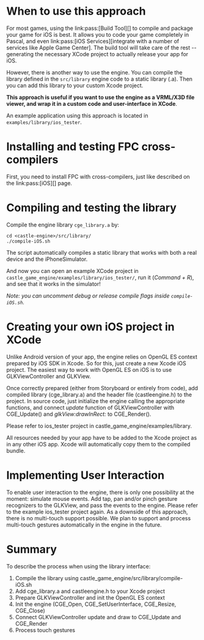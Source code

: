 # When to use this approach

For most games, using the link:pass:[Build Tool][] to compile and package your game for iOS is best. It allows you to code your game completely in Pascal, and even link:pass:[iOS Services][integrate with a number of services like Apple Game Center]. The build tool will take care of the rest -- generating the necessary XCode project to actually release your app for iOS.

However, there is another way to use the engine. You can compile the library defined in the `src/library` engine code to a static library (.a). Then you can add this library to your custom Xcode project.

**This approach is useful if you want to use the engine as a VRML/X3D file viewer, and wrap it in a custom code and user-interface in XCode**.

An example application using this approach is located in `examples/library/ios_tester`.

# Installing and testing FPC cross-compilers

First, you need to install FPC with cross-compilers, just like described on the link:pass:[iOS][] page.

# Compiling and testing the library

Compile the engine library `cge_library.a` by:

~~~~
cd <castle-engine>/src/library/
./compile-iOS.sh
~~~~

The script automatically compiles a static library that works with both a real device and the iPhoneSimulator.

And now you can open an example XCode project in `castle_game_engine/examples/library/ios_tester/`, run it (*Command + R*), and see that it works in the simulator!

_Note: you can uncomment debug or release compile flags inside `compile-iOS.sh`._

# Creating your own iOS project in XCode

Unlike Android version of your app, the engine relies on OpenGL ES context prepared by iOS SDK in Xcode. So for this, just create a new Xcode iOS project. The easiest way to work with OpenGL ES on iOS is to use GLKViewController and GLKView.

Once correctly prepared (either from Storyboard or entirely from code), add compiled library (cge_library.a) and the header file (castleengine.h) to the project. In source code, just initialize the engine calling the appropriate functions, and connect _update_ function of GLKViewController with CGE_Update() and _glkView:drawInRect:_ to CGE_Render().

Please refer to ios_tester project in castle_game_engine/examples/library.

All resources needed by your app have to be added to the Xcode project as in any other iOS app. Xcode will automatically copy them to the compiled bundle.

# Implementing User Interaction

To enable user interaction to the engine, there is only one possibility at the moment: simulate mouse events. Add tap, pan and/or pinch gesture recognizers to the GLKView, and pass the events to the engine. Please refer to the example ios_tester project again. As a downside of this approach, there is no multi-touch support possible. We plan to support and process multi-touch gestures automatically in the engine in the future.

# Summary

To describe the process when using the library interface:

1. Compile the library using castle_game_engine/src/library/compile-iOS.sh
1.  Add cge_library.a and castleengine.h to your Xcode project
1.  Prepare GLKViewController and init the OpenGL ES context
1.  Init the engine (CGE_Open, CGE_SetUserInterface, CGE_Resize, CGE_Close)
1.  Connect GLKViewController update and draw to CGE_Update and CGE_Render
1.  Process touch gestures
